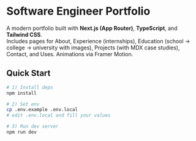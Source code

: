# Software Engineer Portfolio

A modern portfolio built with **Next.js (App Router)**, **TypeScript**, and **Tailwind CSS**.  
Includes pages for About, Experience (internships), Education (school → college → university with images), Projects (with MDX case studies), Contact, and Uses. Animations via Framer Motion.

## Quick Start

```bash
# 1) Install deps
npm install

# 2) Set env
cp .env.example .env.local
# edit .env.local and fill your values

# 3) Run dev server
npm run dev

